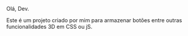 Olá, Dev.

Este é um projeto criado por mim para armazenar botões entre outras funcionalidades 3D em CSS ou jS.
